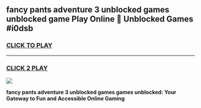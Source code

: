 
## fancy pants adventure 3 unblocked games unblocked game Play Online 👋 Unblocked Games #i0dsb
<h3>
<a href="https://premium.freeplayer.one?title=fancy_pants_adventure_3_unblocked_games&ref=21F">CLICK TO PLAY</a></h3>
<hr>

<h3>
<a href="https://premium.freeplayer.one?title=fancy_pants_adventure_3_unblocked_games&ref=21F">CLICK 2 PLAY</a>
  
</h3>

<a href="https://premium.freeplayer.one?title=fancy_pants_adventure_3_unblocked_games&ref=21F/"><img src="https://clearcache.store/games.png"></a>


**fancy pants adventure 3 unblocked games games unblocked: Your Gateway to Fun and Accessible Online Gaming**
